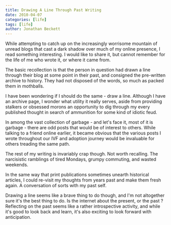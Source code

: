 ```yaml
---
title: Drawing A Line Through Past Writing
date: 2010-04-07
categories: [life]
tags: [life]
author: Jonathan Beckett
---
```


While attempting to catch up on the increasingly worrisome mountain of unread blogs that cast a dark shadow over much of my online presence, I read something interesting. I would like to share it, but cannot remember for the life of me who wrote it, or where it came from.

The basic recollection is that the person in question had drawn a line through their blog at some point in their past, and consigned the pre-written archive to history. They had not disposed of the words, so much as packed them in mothballs.

I have been wondering if I should do the same - draw a line. Although I have an archive page, I wonder what utility it really serves, aside from providing stalkers or obsessed morons an opportunity to dig through my every published thought in search of ammunition for some kind of idiotic feud.

In among the vast collection of garbage - and let's face it, most of it is garbage - there are odd posts that would be of interest to others. While talking to a friend online earlier, it became obvious that the various posts I wrote throughout our IVF and adoption journey would be invaluable for others treading the same path.

The rest of my writing is invariably crap though. Not worth recalling. The narcisistic ramblings of tired Mondays, grumpy commuting, and wasted weekends.

In the same way that print publications sometimes unearth historical articles, I could re-visit my thoughts from years past and make them fresh again. A conversation of sorts with my past self.

Drawing a line seems like a brave thing to do though, and I'm not altogether sure it's the best thing to do. Is the internet about the present, or the past ? Reflecting on the past seems like a rather introspective activity, and while it's good to look back and learn, it's also exciting to look forward with anticipation.